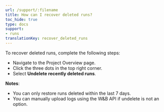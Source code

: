 ```yaml
---
url: /support/:filename
title: How can I recover deleted runs?
toc_hide: true
type: docs
support:
- runs 
translationKey: recover_deleted_runs
---
```

To recover deleted runs, complete the following steps:

- Navigate to the Project Overview page.
- Click the three dots in the top right corner.
- Select **Undelete recently deleted runs**.

**Notes**:
- You can only restore runs deleted within the last 7 days.
- You can manually upload logs using the W&B API if undelete is not an option.